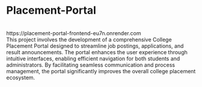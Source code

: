 # Placement-Portal
<br>
https://placement-portal-frontend-eu7n.onrender.com
<br>
This project involves the development of a comprehensive College Placement Portal designed to streamline job postings, applications, and result announcements. The portal enhances the user experience through intuitive interfaces, enabling efficient navigation for both students and administrators. By facilitating seamless communication and process management, the portal significantly improves the overall college placement ecosystem.
